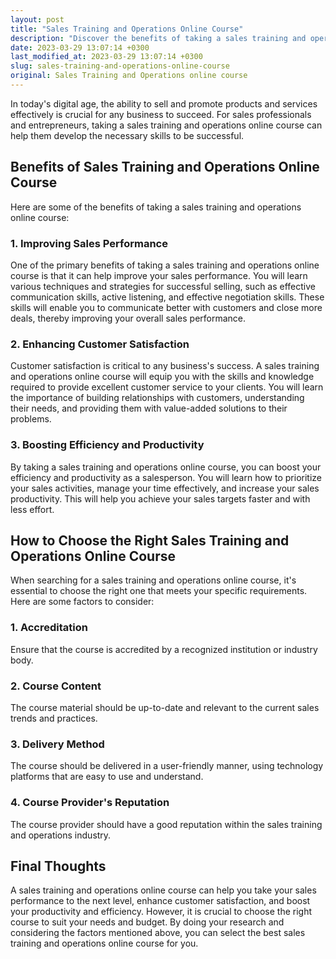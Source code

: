 ```yaml
---
layout: post
title: "Sales Training and Operations Online Course"
description: "Discover the benefits of taking a sales training and operations online course to improve your sales performance and efficiency."
date: 2023-03-29 13:07:14 +0300
last_modified_at: 2023-03-29 13:07:14 +0300
slug: sales-training-and-operations-online-course
original: Sales Training and Operations online course
---
```


In today's digital age, the ability to sell and promote products and services effectively is crucial for any business to succeed. For sales professionals and entrepreneurs, taking a sales training and operations online course can help them develop the necessary skills to be successful.

## Benefits of Sales Training and Operations Online Course

Here are some of the benefits of taking a sales training and operations online course:

### 1. Improving Sales Performance

One of the primary benefits of taking a sales training and operations online course is that it can help improve your sales performance. You will learn various techniques and strategies for successful selling, such as effective communication skills, active listening, and effective negotiation skills. These skills will enable you to communicate better with customers and close more deals, thereby improving your overall sales performance.

### 2. Enhancing Customer Satisfaction

Customer satisfaction is critical to any business's success. A sales training and operations online course will equip you with the skills and knowledge required to provide excellent customer service to your clients. You will learn the importance of building relationships with customers, understanding their needs, and providing them with value-added solutions to their problems.

### 3. Boosting Efficiency and Productivity

By taking a sales training and operations online course, you can boost your efficiency and productivity as a salesperson. You will learn how to prioritize your sales activities, manage your time effectively, and increase your sales productivity. This will help you achieve your sales targets faster and with less effort.

## How to Choose the Right Sales Training and Operations Online Course

When searching for a sales training and operations online course, it's essential to choose the right one that meets your specific requirements. Here are some factors to consider:

### 1. Accreditation

Ensure that the course is accredited by a recognized institution or industry body.

### 2. Course Content

The course material should be up-to-date and relevant to the current sales trends and practices.

### 3. Delivery Method

The course should be delivered in a user-friendly manner, using technology platforms that are easy to use and understand.

### 4. Course Provider's Reputation

The course provider should have a good reputation within the sales training and operations industry.

## Final Thoughts

A sales training and operations online course can help you take your sales performance to the next level, enhance customer satisfaction, and boost your productivity and efficiency. However, it is crucial to choose the right course to suit your needs and budget. By doing your research and considering the factors mentioned above, you can select the best sales training and operations online course for you.